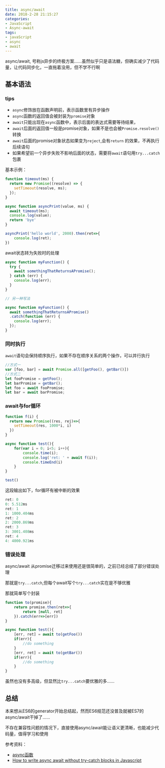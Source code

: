 ```yaml
---
title: async/await
date: 2018-2-28 21:15:27
categories:
- JavaScript
- Async-await
tags: 
- javaScript
- async
- await
---
```


async/await, 号称js异步的终极方案……虽然似乎只是语法糖，但确实减少了代码量，让代码同步化，一直拖着没用，但不学不行啊
<!--more-->

## 基本语法
### tips
- `async`修饰放在函数声明前，表示函数里有异步操作
- `async`函数的返回值会被封装为`promise`对象
- `await`只能出现在`async`函数中，表示后面的表达式需要等待结果，
- `await`后面的返回值一般是promise对象，如果不是也会被`Promise.resolve()`转换
- `await`后面的promise对象状态如果变为`reject`,会有`return` 的效果，不再执行后续语句
- 如果希望前一个异步失败不影响后面的状态，需要将`await`语句用`try...catch`包裹

基本示例：
```js
function timeout(ms) {
  return new Promise((resolve) => {
    setTimeout(resolve, ms);
  });
}

async function asyncPrint(value, ms) {
  await timeout(ms);
  console.log(value);
  return 'bye'
}

asyncPrint('hello world', 2000).then(ret=>{
    console.log(ret);
})
```
await状态转为失败时的处理
```js
async function myFunction() {
  try {
    await somethingThatReturnsAPromise();
  } catch (err) {
    console.log(err);
  }
}

// 另一种写法

async function myFunction() {
  await somethingThatReturnsAPromise()
  .catch(function (err) {
    console.log(err);
  });
}
```

### 同时执行
`await`语句会保持顺序执行，如果不存在顺序关系的两个操作，可以并行执行
```js
//方式一
var [foo, bar] = await Promise.all([getFoo(), getBar()])
//方式二
let fooPromise = getFoo();
let barPromise = getBar();
let foo = await fooPromise;
let bar = await barPromise;
```

### await与for循环
```js
function f(i) {
  return new Promise((res, rej)=>{
    setTimeout(res, 1000*i, i)
  })
}

async function test(){
    for(var i = 0; i<5; i++){
        console.time(i);
        console.log('ret: ' + await f(i));
        console.timeEnd(i)
    }   
}

test()
```
这段输出如下，for循环有被中断的效果
```js
ret: 0
0: 5.512ms
ret: 1
1: 1000.404ms
ret: 2
2: 2000.869ms
ret: 3
3: 3001.408ms
ret: 4
4: 4000.921ms
```

### 错误处理
async/await 从promise迁移过来使用还是很简单的，之前已经总结了部分错误处理

那就是`try...catch`,但每个await写个`try...catch`实在是不够优雅

那就简单写个封装
```js
function to(promise){
    return promise.then(ret=>{
        return [null, ret]
    }).catch(err=>[err])
}

async function test(){
    [err, ret] = await to(getFoo())
    if(err){
        //do something
    }
    [err, ret] = await to(getBar())
    if(err){
        //do something
    }
}
```
虽然也没有多高级，但显然比`try...catch`要优雅的多……

## 总结
本来想从ES6的generator开始总结起，然而ES6规范还没普及就被ES7的async/await干掉了……

不存在兼容性问题的情况下，直接使用async/await能让语义更清晰，也能减少代码量，值得学习和使用

参考资料：
- [async函数](http://es6.ruanyifeng.com/#docs/async)
- [How to write async await without try-catch blocks in Javascript](https://blog.grossman.io/how-to-write-async-await-without-try-catch-blocks-in-javascript/)